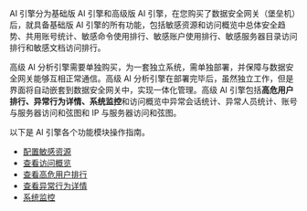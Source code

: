 AI 引擎分为基础版 AI 引擎和高级版 AI 引擎，在您购买了数据安全网关（堡垒机）后，就具备基础版 AI 引擎的所有功能，包括敏感资源和访问概览中总体安全趋势、共用账号统计、敏感命令使用排行、敏感账户使用排行、敏感服务器目录访问排行和敏感文档访问排行。

高级 AI 分析引擎需要单独购买，为一套独立系统，需单独部署，并保障与数据安全网关能够互相正常通信。高级 AI 分析引擎在部署完毕后，虽然独立工作，但是界面将自动嵌套到数据安全网关中，实现一体化管理。高级 AI 引擎包括**高危用户排行、异常行为详情、系统监控**和访问概览中异常会话统计、异常人员统计、账号与服务器访问和弦图和 IP 与服务器访问和弦图。

以下是 AI 引擎各个功能模块操作指南。
- [配置敏感资源](https://cloud.tencent.com/document/product/1025/32604)
- [查看访问概览](https://cloud.tencent.com/document/product/1025/32682)
- [查看高危用户排行](https://cloud.tencent.com/document/product/1025/32690)
- [查看异常行为详情](https://cloud.tencent.com/document/product/1025/32691)
- [系统监控](https://cloud.tencent.com/document/product/1025/33107)

